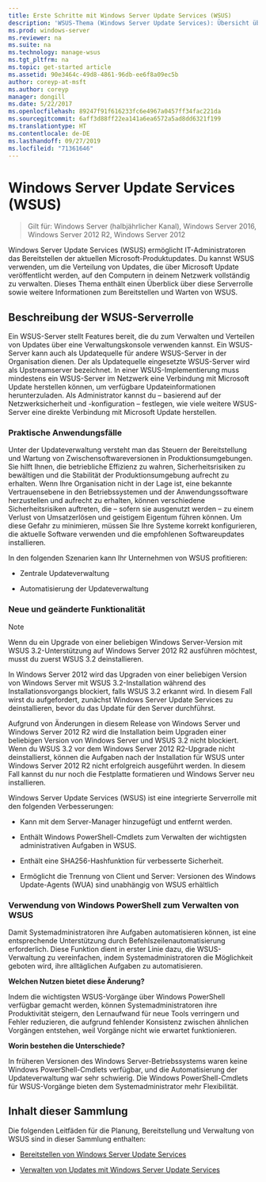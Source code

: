 ```yaml
---
title: Erste Schritte mit Windows Server Update Services (WSUS)
description: 'WSUS-Thema (Windows Server Update Services): Übersicht über die Serverrolle und praktische Anwendungsfälle'
ms.prod: windows-server
ms.reviewer: na
ms.suite: na
ms.technology: manage-wsus
ms.tgt_pltfrm: na
ms.topic: get-started article
ms.assetid: 90e3464c-49d8-4861-96db-ee6f8a09ec5b
author: coreyp-at-msft
ms.author: coreyp
manager: dongill
ms.date: 5/22/2017
ms.openlocfilehash: 89247f91f616233fc6e4967a0457ff34fac221da
ms.sourcegitcommit: 6aff3d88ff22ea141a6ea6572a5ad8dd6321f199
ms.translationtype: HT
ms.contentlocale: de-DE
ms.lasthandoff: 09/27/2019
ms.locfileid: "71361646"
---
```

# <a name="windows-server-update-services-wsus"></a>Windows Server Update Services (WSUS)

>Gilt für: Windows Server (halbjährlicher Kanal), Windows Server 2016, Windows Server 2012 R2, Windows Server 2012

Windows Server Update Services (WSUS) ermöglicht IT-Administratoren das Bereitstellen der aktuellen Microsoft-Produktupdates. Du kannst WSUS verwenden, um die Verteilung von Updates, die über Microsoft Update veröffentlicht werden, auf den Computern in deinem Netzwerk vollständig zu verwalten. Dieses Thema enthält einen Überblick über diese Serverrolle sowie weitere Informationen zum Bereitstellen und Warten von WSUS.

## <a name="wsus-server-role-description"></a>Beschreibung der WSUS-Serverrolle
Ein WSUS-Server stellt Features bereit, die du zum Verwalten und Verteilen von Updates über eine Verwaltungskonsole verwenden kannst. Ein WSUS-Server kann auch als Updatequelle für andere WSUS-Server in der Organisation dienen. Der als Updatequelle eingesetzte WSUS-Server wird als Upstreamserver bezeichnet. In einer WSUS-Implementierung muss mindestens ein WSUS-Server im Netzwerk eine Verbindung mit Microsoft Update herstellen können, um verfügbare Updateinformationen herunterzuladen. Als Administrator kannst du – basierend auf der Netzwerksicherheit und -konfiguration – festlegen, wie viele weitere WSUS-Server eine direkte Verbindung mit Microsoft Update herstellen.

### <a name="practical-applications"></a>Praktische Anwendungsfälle
Unter der Updateverwaltung versteht man das Steuern der Bereitstellung und Wartung von Zwischensoftwareversionen in Produktionsumgebungen. Sie hilft Ihnen, die betriebliche Effizienz zu wahren, Sicherheitsrisiken zu bewältigen und die Stabilität der Produktionsumgebung aufrecht zu erhalten. Wenn Ihre Organisation nicht in der Lage ist, eine bekannte Vertrauensebene in den Betriebssystemen und der Anwendungssoftware herzustellen und aufrecht zu erhalten, können verschiedene Sicherheitsrisiken auftreten, die – sofern sie ausgenutzt werden – zu einem Verlust von Umsatzerlösen und geistigem Eigentum führen können. Um diese Gefahr zu minimieren, müssen Sie Ihre Systeme korrekt konfigurieren, die aktuelle Software verwenden und die empfohlenen Softwareupdates installieren.

In den folgenden Szenarien kann Ihr Unternehmen von WSUS profitieren:

-   Zentrale Updateverwaltung

-   Automatisierung der Updateverwaltung

### <a name="new-and-changed-functionality"></a>Neue und geänderte Funktionalität

> [!NOTE]
> Wenn du ein Upgrade von einer beliebigen Windows Server-Version mit WSUS 3.2-Unterstützung auf Windows Server 2012 R2 ausführen möchtest, musst du zuerst WSUS 3.2 deinstallieren.
> 
> In Windows Server 2012 wird das Upgraden von einer beliebigen Version von Windows Server mit WSUS 3.2-Installation während des Installationsvorgangs blockiert, falls WSUS 3.2 erkannt wird. In diesem Fall wirst du aufgefordert, zunächst Windows Server Update Services zu deinstallieren, bevor du das Update für den Server durchführst.
> 
> Aufgrund von Änderungen in diesem Release von Windows Server und Windows Server 2012 R2 wird die Installation beim Upgraden einer beliebigen Version von Windows Server und WSUS 3.2 nicht blockiert. Wenn du WSUS 3.2 vor dem Windows Server 2012 R2-Upgrade nicht deinstallierst, können die Aufgaben nach der Installation für WSUS unter Windows Server 2012 R2 nicht erfolgreich ausgeführt werden. In diesem Fall kannst du nur noch die Festplatte formatieren und Windows Server neu installieren.

Windows Server Update Services (WSUS) ist eine integrierte Serverrolle mit den folgenden Verbesserungen:

-   Kann mit dem Server-Manager hinzugefügt und entfernt werden.

-   Enthält Windows PowerShell-Cmdlets zum Verwalten der wichtigsten administrativen Aufgaben in WSUS.

-   Enthält eine SHA256-Hashfunktion für verbesserte Sicherheit.

-   Ermöglicht die Trennung von Client und Server: Versionen des Windows Update-Agents (WUA) sind unabhängig von WSUS erhältlich

### <a name="using-windows-powershell-to-manage-wsus"></a>Verwendung von Windows PowerShell zum Verwalten von WSUS
Damit Systemadministratoren ihre Aufgaben automatisieren können, ist eine entsprechende Unterstützung durch Befehlszeilenautomatisierung erforderlich. Diese Funktion dient in erster Linie dazu, die WSUS-Verwaltung zu vereinfachen, indem Systemadministratoren die Möglichkeit geboten wird, ihre alltäglichen Aufgaben zu automatisieren.

**Welchen Nutzen bietet diese Änderung?**

Indem die wichtigsten WSUS-Vorgänge über Windows PowerShell verfügbar gemacht werden, können Systemadministratoren ihre Produktivität steigern, den Lernaufwand für neue Tools verringern und Fehler reduzieren, die aufgrund fehlender Konsistenz zwischen ähnlichen Vorgängen entstehen, weil Vorgänge nicht wie erwartet funktionieren.

**Worin bestehen die Unterschiede?**

In früheren Versionen des Windows Server-Betriebssystems waren keine Windows PowerShell-Cmdlets verfügbar, und die Automatisierung der Updateverwaltung war sehr schwierig. Die Windows PowerShell-Cmdlets für WSUS-Vorgänge bieten dem Systemadministrator mehr Flexibilität.

## <a name="in-this-collection"></a>Inhalt dieser Sammlung
Die folgenden Leitfäden für die Planung, Bereitstellung und Verwaltung von WSUS sind in dieser Sammlung enthalten:

-   [Bereitstellen von Windows Server Update Services](../deploy/deploy-windows-server-update-services.md)

-   [Verwalten von Updates mit Windows Server Update Services](../manage/update-management-with-windows-server-update-services.md)


